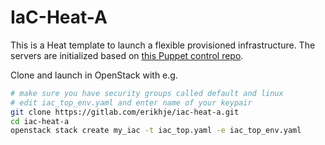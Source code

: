 # IaC-Heat-A

This is a Heat template to launch a flexible provisioned infrastructure. The servers are initialized based on [this Puppet control repo](https://gitlab.com/erikhje/control-repo-a).

Clone and launch in OpenStack with e.g.
```bash
# make sure you have security groups called default and linux
# edit iac_top_env.yaml and enter name of your keypair
git clone https://gitlab.com/erikhje/iac-heat-a.git
cd iac-heat-a
openstack stack create my_iac -t iac_top.yaml -e iac_top_env.yaml
```

